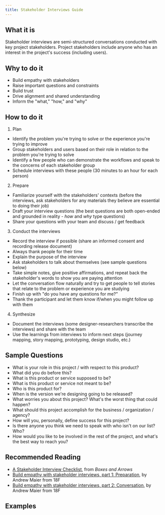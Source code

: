 ```yaml
---
title: Stakeholder Interviews Guide
---
```


## What it is

Stakeholder interviews are semi-structured conversations conducted with key project stakeholders. Project stakeholders include anyone who has an interest in the project's success (including users).

## Why to do it

-   Build empathy with stakeholders
-   Raise important questions and constraints
-   Build trust
-   Drive alignment and shared understanding
-   Inform the "what," "how," and "why"

## How to do it

1.  Plan

-   Identify the problem you're trying to solve or the experience you're trying to improve
-   Group stakeholders and users based on their role in relation to the problem you're trying to solve
-   Identify a few people who can demonstrate the workflows and speak to the concerns of each stakeholder group
-   Schedule interviews with these people (30 minutes to an hour for each person)

2.  Prepare

-   Familiarize yourself with the stakeholders' contexts (before the interviews, ask stakeholders for any materials they believe are essential to doing their job)
-   Draft your interview questions (the best questions are both open-ended and grounded in reality - _how_ and _why_ type questions)
-   Share your questions with your team and discuss / get feedback

3.  Conduct the interviews

-   Record the interview if possible (share an informed consent and recording release document)
-   Always thank people for their time
-   Explain the purpose of the interview
-   Ask stakeholders to talk about themselves (see sample questions below)
-   Take simple notes, give positive affirmations, and repeat back the stakeholder's words to show you are paying attention
-   Let the conversation flow naturally and try to get people to tell stories that relate to the problem or experience you are studying
-   Finish up with "do you have any questions for me?"
-   Thank the participant and let them know if/when you might follow up with them

4.  Synthesize

-   Document the interviews (some designer-researchers transcribe the interviews) and share with the team
-   Use the learnings from interviews to inform next steps (journey mapping, story mapping, prototyping, design studio, etc.)

## Sample Questions

-   What is your role in this project / with respect to this product?
-   What did you do before this?
-   What is this product or service supposed to be?
-   What is this product or service not meant to be?
-   Who is this product for?
-   When is the version we're designing going to be released?
-   What worries you about this project? What's the worst thing that could happen?
-   What should this project accomplish for the business / organization / agency?
-   How will you, personally, define success for this project?
-   Is there anyone you think we need to speak with who isn't on our list? Who?
-   How would you like to be involved in the rest of the project, and what's the best way to reach you?

## Recommended Reading

-   [A Stakeholder Interview Checklist](http://boxesandarrows.com/a-stakeholder-interview-checklist/), from _Boxes and Arrows_
-   [Build empathy with stakeholder interviews, part 1: Preparation](https://18f.gsa.gov/2016/06/20/build-empathy-with-stakeholder-interviews-part-1-preparation/), by Andrew Maier from 18F
-   [Build empathy with stakeholder interviews, part 2: Conversation](https://18f.gsa.gov/2016/07/22/building-empathy-with-stakeholder-interviews-part-2-conversation/), by Andrew Maier from 18F

## Examples
